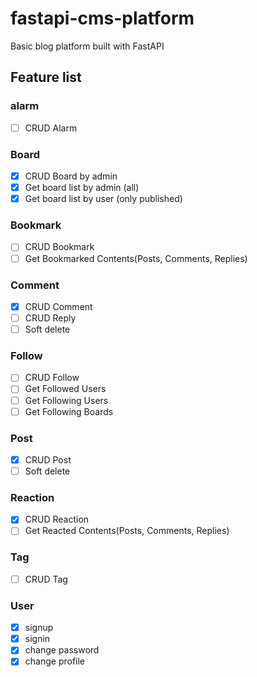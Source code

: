 # fastapi-cms-platform
Basic blog platform built with FastAPI

## Feature list

### alarm
- [ ] CRUD Alarm

### Board
- [x] CRUD Board by admin
- [x] Get board list by admin (all)
- [x] Get board list by user (only published)

### Bookmark
- [ ] CRUD Bookmark
- [ ] Get Bookmarked Contents(Posts, Comments, Replies)

### Comment
- [x] CRUD Comment
- [ ] CRUD Reply
- [ ] Soft delete

### Follow
- [ ] CRUD Follow
- [ ] Get Followed Users
- [ ] Get Following Users
- [ ] Get Following Boards

### Post
- [x] CRUD Post
- [ ] Soft delete

### Reaction
- [x] CRUD Reaction
- [ ] Get Reacted Contents(Posts, Comments, Replies)

### Tag
- [ ] CRUD Tag

### User
- [x] signup
- [x] signin
- [x] change password
- [x] change profile
